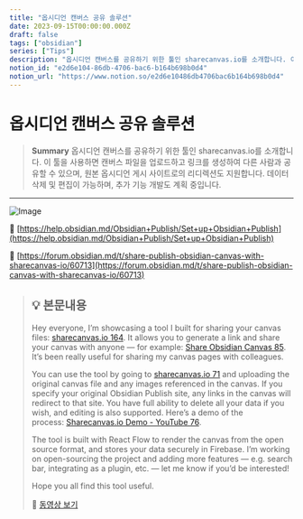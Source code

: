 ```yaml
---
title: "옵시디언 캔버스 공유 솔루션"
date: 2023-09-15T00:00:00.000Z
draft: false
tags: ["obsidian"]
series: ["Tips"]
description: "옵시디언 캔버스를 공유하기 위한 툴인 sharecanvas.io를 소개합니다. 이 툴을 사용하면 캔버스 파일을 업로드하고 링크를 생성하여 다른 사람과 공유할 수 있으며, 원본 옵시디언 게시 사이트로의 리디렉션도 지원합니다. 데이터 삭제 및 편집이 가능하며, 추가 기능 개발도 계획 중입니다."
notion_id: "e2d6e104-86db-4706-bac6-b164b698b0d4"
notion_url: "https://www.notion.so/e2d6e10486db4706bac6b164b698b0d4"
---
```


# 옵시디언 캔버스 공유 솔루션

> **Summary**
> 옵시디언 캔버스를 공유하기 위한 툴인 sharecanvas.io를 소개합니다. 이 툴을 사용하면 캔버스 파일을 업로드하고 링크를 생성하여 다른 사람과 공유할 수 있으며, 원본 옵시디언 게시 사이트로의 리디렉션도 지원합니다. 데이터 삭제 및 편집이 가능하며, 추가 기능 개발도 계획 중입니다.

---


![Image](https://obsidian.md/images/2023-06-logo.png)

🔗 [https://help.obsidian.md/Obsidian+Publish/Set+up+Obsidian+Publish](https://help.obsidian.md/Obsidian+Publish/Set+up+Obsidian+Publish)


🔗 [https://forum.obsidian.md/t/share-publish-obsidian-canvas-with-sharecanvas-io/60713](https://forum.obsidian.md/t/share-publish-obsidian-canvas-with-sharecanvas-io/60713)

> 💡 **본문내용**
> ---
>
> Hey everyone, I’m showcasing a tool I built for sharing your canvas files: [sharecanvas.io 164](https://sharecanvas.io/). It allows you to generate a link and share your canvas with anyone — for example: [Share Obsidian Canvas 85](https://www.sharecanvas.io/p/needfinding). It’s been really useful for sharing my canvas pages with colleagues.
>
> You can use the tool by going to [sharecanvas.io 71](http://sharecanvas.io/) and uploading the original canvas file and any images referenced in the canvas. If you specify your original Obsidian Publish site, any links in the canvas will redirect to that site. You have full ability to delete all your data if you wish, and editing is also supported. Here’s a demo of the process: [Sharecanvas.io Demo - YouTube 76](https://www.youtube.com/watch?v=E14hOUe4APY).
>
> The tool is built with React Flow to render the canvas from the open source format, and stores your data securely in Firebase. I’m working on open-sourcing the project and adding more features — e.g. search bar, integrating as a plugin, etc. — let me know if you’d be interested!
>
> Hope you all find this tool useful.
>
> 🎥 [동영상 보기](https://www.youtube.com/watch?v=E14hOUe4APY)
>
>

